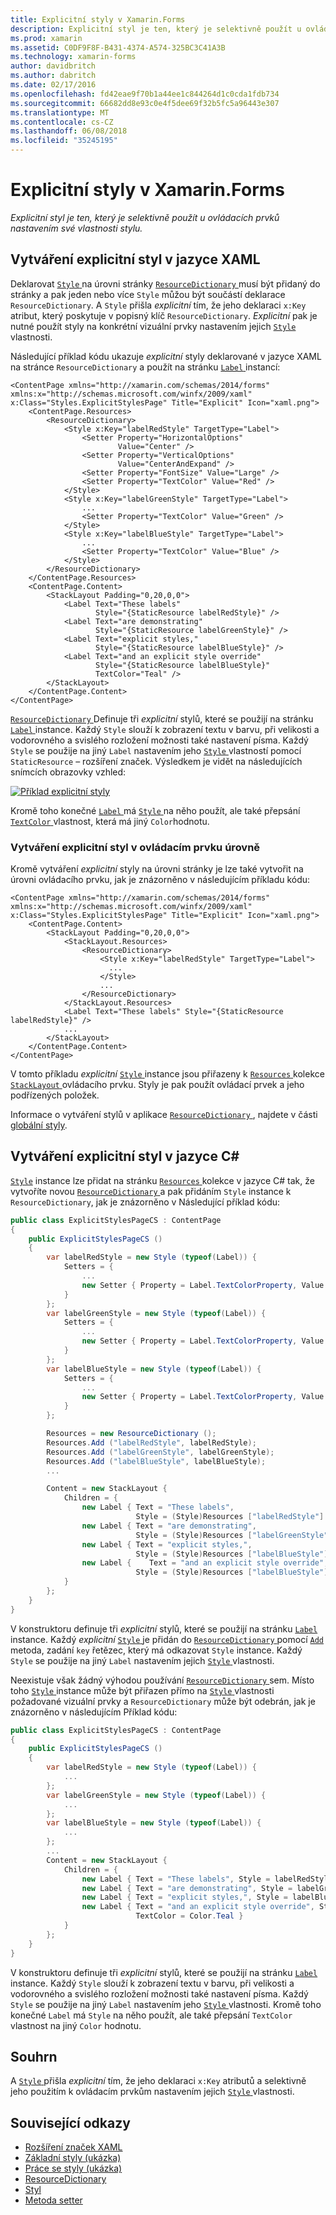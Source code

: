 ```yaml
---
title: Explicitní styly v Xamarin.Forms
description: Explicitní styl je ten, který je selektivně použít u ovládacích prvků nastavením své vlastnosti stylu. Tento článek vysvětluje, jak využívat explicitní styly v aplikaci Xamarin.Forms.
ms.prod: xamarin
ms.assetid: C0DF9F8F-B431-4374-A574-325BC3C41A3B
ms.technology: xamarin-forms
author: davidbritch
ms.author: dabritch
ms.date: 02/17/2016
ms.openlocfilehash: fd42eae9f70b1a44ee1c844264d1c0cda1fdb734
ms.sourcegitcommit: 66682dd8e93c0e4f5dee69f32b5fc5a96443e307
ms.translationtype: MT
ms.contentlocale: cs-CZ
ms.lasthandoff: 06/08/2018
ms.locfileid: "35245195"
---
```

# <a name="explicit-styles-in-xamarinforms"></a>Explicitní styly v Xamarin.Forms

_Explicitní styl je ten, který je selektivně použít u ovládacích prvků nastavením své vlastnosti stylu._

## <a name="creating-an-explicit-style-in-xaml"></a>Vytváření explicitní styl v jazyce XAML

Deklarovat [ `Style` ](https://developer.xamarin.com/api/type/Xamarin.Forms.Style/) na úrovni stránky [ `ResourceDictionary` ](https://developer.xamarin.com/api/type/Xamarin.Forms.ResourceDictionary/) musí být přidaný do stránky a pak jeden nebo více `Style` můžou být součástí deklarace `ResourceDictionary`. A `Style` přišla *explicitní* tím, že jeho deklaraci `x:Key` atribut, který poskytuje v popisný klíč `ResourceDictionary`. *Explicitní* pak je nutné použít styly na konkrétní vizuální prvky nastavením jejich [ `Style` ](https://developer.xamarin.com/api/property/Xamarin.Forms.VisualElement.Style/) vlastnosti.

Následující příklad kódu ukazuje *explicitní* styly deklarované v jazyce XAML na stránce `ResourceDictionary` a použít na stránku [ `Label` ](https://developer.xamarin.com/api/type/Xamarin.Forms.Label/) instancí:

```xaml
<ContentPage xmlns="http://xamarin.com/schemas/2014/forms" xmlns:x="http://schemas.microsoft.com/winfx/2009/xaml" x:Class="Styles.ExplicitStylesPage" Title="Explicit" Icon="xaml.png">
    <ContentPage.Resources>
        <ResourceDictionary>
            <Style x:Key="labelRedStyle" TargetType="Label">
                <Setter Property="HorizontalOptions"
                        Value="Center" />
                <Setter Property="VerticalOptions"
                        Value="CenterAndExpand" />
                <Setter Property="FontSize" Value="Large" />
                <Setter Property="TextColor" Value="Red" />
            </Style>
            <Style x:Key="labelGreenStyle" TargetType="Label">
                ...
                <Setter Property="TextColor" Value="Green" />
            </Style>
            <Style x:Key="labelBlueStyle" TargetType="Label">
                ...
                <Setter Property="TextColor" Value="Blue" />
            </Style>
        </ResourceDictionary>
    </ContentPage.Resources>
    <ContentPage.Content>
        <StackLayout Padding="0,20,0,0">
            <Label Text="These labels"
                   Style="{StaticResource labelRedStyle}" />
            <Label Text="are demonstrating"
                   Style="{StaticResource labelGreenStyle}" />
            <Label Text="explicit styles,"
                   Style="{StaticResource labelBlueStyle}" />
            <Label Text="and an explicit style override"
                   Style="{StaticResource labelBlueStyle}"
                   TextColor="Teal" />
        </StackLayout>
    </ContentPage.Content>
</ContentPage>
```

[ `ResourceDictionary` ](https://developer.xamarin.com/api/type/Xamarin.Forms.ResourceDictionary/) Definuje tři *explicitní* stylů, které se použijí na stránku [ `Label` ](https://developer.xamarin.com/api/type/Xamarin.Forms.Label/) instance. Každý `Style` slouží k zobrazení textu v barvu, při velikosti a vodorovného a svislého rozložení možnosti také nastavení písma. Každý `Style` se použije na jiný `Label` nastavením jeho [ `Style` ](https://developer.xamarin.com/api/property/Xamarin.Forms.VisualElement.Style/) vlastností pomocí `StaticResource` – rozšíření značek. Výsledkem je vidět na následujících snímcích obrazovky vzhled:

[![](explicit-images/explicit-styles.png "Příklad explicitní styly")](explicit-images/explicit-styles-large.png#lightbox "příklad explicitní styly")

Kromě toho konečné [ `Label` ](https://developer.xamarin.com/api/type/Xamarin.Forms.Label/) má [ `Style` ](https://developer.xamarin.com/api/type/Xamarin.Forms.Style/) na něho použít, ale také přepsání [ `TextColor` ](https://developer.xamarin.com/api/property/Xamarin.Forms.Label.TextColor/) vlastnost, která má jiný `Color`hodnotu.

### <a name="creating-an-explicit-style-at-the-control-level"></a>Vytváření explicitní styl v ovládacím prvku úrovně

Kromě vytváření *explicitní* styly na úrovni stránky je lze také vytvořit na úrovni ovládacího prvku, jak je znázorněno v následujícím příkladu kódu:

```xaml
<ContentPage xmlns="http://xamarin.com/schemas/2014/forms" xmlns:x="http://schemas.microsoft.com/winfx/2009/xaml" x:Class="Styles.ExplicitStylesPage" Title="Explicit" Icon="xaml.png">
    <ContentPage.Content>
        <StackLayout Padding="0,20,0,0">
            <StackLayout.Resources>
                <ResourceDictionary>
                    <Style x:Key="labelRedStyle" TargetType="Label">
                      ...
                    </Style>
                    ...
                </ResourceDictionary>
            </StackLayout.Resources>
            <Label Text="These labels" Style="{StaticResource labelRedStyle}" />
            ...
        </StackLayout>
    </ContentPage.Content>
</ContentPage>
```

V tomto příkladu *explicitní* [ `Style` ](https://developer.xamarin.com/api/type/Xamarin.Forms.Style/) instance jsou přiřazeny k [ `Resources` ](https://developer.xamarin.com/api/property/Xamarin.Forms.VisualElement.Resources/) kolekce [ `StackLayout` ](https://developer.xamarin.com/api/type/Xamarin.Forms.StackLayout/) ovládacího prvku. Styly je pak použít ovládací prvek a jeho podřízených položek.

Informace o vytváření stylů v aplikace [ `ResourceDictionary` ](https://developer.xamarin.com/api/type/Xamarin.Forms.ResourceDictionary/), najdete v části [globální styly](~/xamarin-forms/user-interface/styles/application.md).

## <a name="creating-an-explicit-style-in-c35"></a>Vytváření explicitní styl v jazyce C&#35;

[`Style`](https://developer.xamarin.com/api/type/Xamarin.Forms.Style/) instance lze přidat na stránku [ `Resources` ](https://developer.xamarin.com/api/property/Xamarin.Forms.VisualElement.Resources/) kolekce v jazyce C# tak, že vytvoříte novou [ `ResourceDictionary` ](https://developer.xamarin.com/api/type/Xamarin.Forms.ResourceDictionary/)a pak přidáním `Style` instance k `ResourceDictionary`, jak je znázorněno v Následující příklad kódu:

```csharp
public class ExplicitStylesPageCS : ContentPage
{
    public ExplicitStylesPageCS ()
    {
        var labelRedStyle = new Style (typeof(Label)) {
            Setters = {
                ...
                new Setter { Property = Label.TextColorProperty, Value = Color.Red    }
            }
        };
        var labelGreenStyle = new Style (typeof(Label)) {
            Setters = {
                ...
                new Setter { Property = Label.TextColorProperty, Value = Color.Green }
            }
        };
        var labelBlueStyle = new Style (typeof(Label)) {
            Setters = {
                ...
                new Setter { Property = Label.TextColorProperty, Value = Color.Blue }
            }
        };

        Resources = new ResourceDictionary ();
        Resources.Add ("labelRedStyle", labelRedStyle);
        Resources.Add ("labelGreenStyle", labelGreenStyle);
        Resources.Add ("labelBlueStyle", labelBlueStyle);
        ...

        Content = new StackLayout {
            Children = {
                new Label { Text = "These labels",
                            Style = (Style)Resources ["labelRedStyle"] },
                new Label { Text = "are demonstrating",
                            Style = (Style)Resources ["labelGreenStyle"] },
                new Label { Text = "explicit styles,",
                            Style = (Style)Resources ["labelBlueStyle"] },
                new Label {    Text = "and an explicit style override",
                            Style = (Style)Resources ["labelBlueStyle"], TextColor = Color.Teal }
            }
        };
    }
}
```

V konstruktoru definuje tři *explicitní* stylů, které se použijí na stránku [ `Label` ](https://developer.xamarin.com/api/type/Xamarin.Forms.Label/) instance. Každý *explicitní* [ `Style` ](https://developer.xamarin.com/api/type/Xamarin.Forms.Style/) je přidán do [ `ResourceDictionary` ](https://developer.xamarin.com/api/type/Xamarin.Forms.ResourceDictionary/) pomocí [ `Add` ](https://developer.xamarin.com/api/member/Xamarin.Forms.ResourceDictionary.Add/p/System.String/System.Object/) metoda, zadání `key` řetězec, který má odkazovat `Style` instance. Každý `Style` se použije na jiný `Label` nastavením jejich [ `Style` ](https://developer.xamarin.com/api/property/Xamarin.Forms.VisualElement.Style/) vlastnosti.

Neexistuje však žádný výhodou používání [ `ResourceDictionary` ](https://developer.xamarin.com/api/type/Xamarin.Forms.ResourceDictionary/) sem. Místo toho [ `Style` ](https://developer.xamarin.com/api/type/Xamarin.Forms.Style/) instance může být přiřazen přímo na [ `Style` ](https://developer.xamarin.com/api/property/Xamarin.Forms.VisualElement.Style/) vlastnosti požadované vizuální prvky a `ResourceDictionary` může být odebrán, jak je znázorněno v následujícím Příklad kódu:

```csharp
public class ExplicitStylesPageCS : ContentPage
{
    public ExplicitStylesPageCS ()
    {
        var labelRedStyle = new Style (typeof(Label)) {
            ...
        };
        var labelGreenStyle = new Style (typeof(Label)) {
            ...
        };
        var labelBlueStyle = new Style (typeof(Label)) {
            ...
        };
        ...
        Content = new StackLayout {
            Children = {
                new Label { Text = "These labels", Style = labelRedStyle },
                new Label { Text = "are demonstrating", Style = labelGreenStyle },
                new Label { Text = "explicit styles,", Style = labelBlueStyle },
                new Label { Text = "and an explicit style override", Style = labelBlueStyle,
                            TextColor = Color.Teal }
            }
        };
    }
}
```

V konstruktoru definuje tři *explicitní* stylů, které se použijí na stránku [ `Label` ](https://developer.xamarin.com/api/type/Xamarin.Forms.Label/) instance. Každý `Style` slouží k zobrazení textu v barvu, při velikosti a vodorovného a svislého rozložení možnosti také nastavení písma. Každý `Style` se použije na jiný `Label` nastavením jeho [ `Style` ](https://developer.xamarin.com/api/property/Xamarin.Forms.VisualElement.Style/) vlastnosti. Kromě toho konečné `Label` má `Style` na něho použít, ale také přepsání `TextColor` vlastnost na jiný `Color` hodnotu.

## <a name="summary"></a>Souhrn

A [ `Style` ](https://developer.xamarin.com/api/type/Xamarin.Forms.Style/) přišla *explicitní* tím, že jeho deklaraci `x:Key` atributů a selektivně jeho použitím k ovládacím prvkům nastavením jejich [ `Style` ](https://developer.xamarin.com/api/property/Xamarin.Forms.VisualElement.Style/) vlastnosti.



## <a name="related-links"></a>Související odkazy

- [Rozšíření značek XAML](~/xamarin-forms/xaml/xaml-basics/xaml-markup-extensions.md)
- [Základní styly (ukázka)](https://developer.xamarin.com/samples/xamarin-forms/UserInterface/Styles/BasicStyles/)
- [Práce se styly (ukázka)](https://developer.xamarin.com/samples/xamarin-forms/WorkingWithStyles/)
- [ResourceDictionary](https://developer.xamarin.com/api/type/Xamarin.Forms.ResourceDictionary/)
- [Styl](https://developer.xamarin.com/api/type/Xamarin.Forms.Style/)
- [Metoda setter](https://developer.xamarin.com/api/type/Xamarin.Forms.Setter/)
